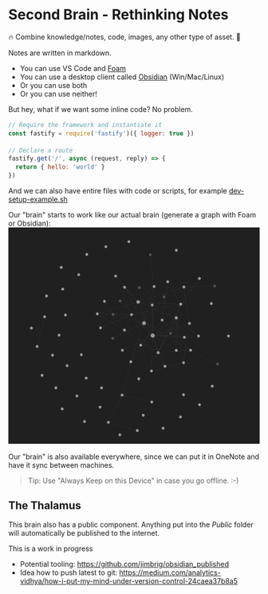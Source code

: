 # Second Brain - Rethinking Notes

🔥 Combine knowledge/notes, code, images, any other type of asset. 💯

Notes are written in markdown.

* You can use VS Code and [Foam](https://marketplace.visualstudio.com/items?itemName=foam.foam-vscode)
* You can use a desktop client called [Obsidian](https://obsidian.md/) (Win/Mac/Linux)
* Or you can use both
* Or you can use neither!

But hey, what if we want some inline code? No problem.

```javascript
// Require the framework and instantiate it
const fastify = require('fastify')({ logger: true })

// Declare a route
fastify.get('/', async (request, reply) => {
  return { hello: 'world' }
})
```

And we can also have entire files with code or scripts, for example [dev-setup-example.sh](dev-setup-example.sh)

Our "brain" starts to work like our actual brain (generate a graph with Foam or Obsidian):
![](Graph-example.jpg)

Our "brain" is also available everywhere, since we can put it in OneNote and have it sync between machines.

> Tip: Use "Always Keep on this Device" in case you go offline. :-)

## The Thalamus

This brain also has a public component. Anything put into the _Public_ folder will automatically be published to the internet.

This is a work in progress

* Potential tooling: https://github.com/jimbrig/obsidian_published
* Idea how to push latest to git: https://medium.com/analytics-vidhya/how-i-put-my-mind-under-version-control-24caea37b8a5